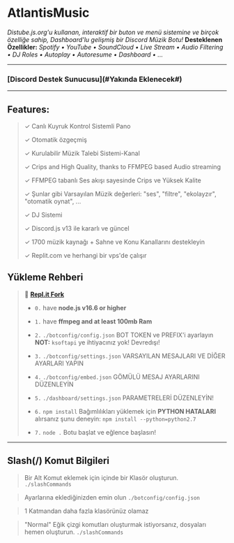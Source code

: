 # AtlantisMusic

*Distube.js.org'u kullanan, interaktif bir buton ve menü sistemine ve birçok özelliğe sahip, Dashboard'lu gelişmiş bir Discord Müzik Botu!*
**Desteklenen Özellikler:** *Spotify • YouTube • SoundCloud • Live Stream • Audio Filtering • DJ Roles • Autoplay • Autoresume • Dashboard • ...*

***

### [**Discord Destek Sunucusu**](#Yakında Eklenecek#)

***

## Features:
> ✓ Canlı Kuyruk Kontrol Sistemli Pano
> 
> ✓ Otomatik özgeçmiş
> 
> ✓ Kurulabilir Müzik Talebi Sistemi-Kanal
> 
> ✓ Crips and High Quality, thanks to FFMPEG based Audio streaming
> 
> ✓ FFMPEG tabanlı Ses akışı sayesinde Crips ve Yüksek Kalite
> 
> ✓ Şunlar gibi Varsayılan Müzik değerleri: "ses", "filtre", "ekolayzır", "otomatik oynat", ...
> 
> ✓ DJ Sistemi
> 
> ✓ Discord.js v13 ile kararlı ve güncel
> 
> ✓ 1700 müzik kaynağı + Sahne ve Konu Kanallarını destekleyin
> 
> ✓ Replit.com ve herhangi bir vps'de çalışır

## Yükleme Rehberi

> 🖖 [**Repl.it Fork**](https://replit.com/@OxyTomato/Musicium)
> 
> - ` 0. ` have **node.js v16.6 or higher**
> 
> - ` 1. ` have **ffmpeg and at least 100mb Ram**
> 
> - ` 2. ` `./botconfig/config.json` BOT TOKEN ve PREFIX'i ayarlayın **NOT:** `ksoftapi` ye ihtiyacınız yok! Devredışı!
> 
> - ` 3. ` `./botconfig/settings.json` VARSAYILAN MESAJLARI VE DİĞER AYARLARI YAPIN
> 
> - ` 4. ` `./botconfig/embed.json` GÖMÜLÜ MESAJ AYARLARINI DÜZENLEYİN
> 
> - ` 5. ` `./dashboard/settings.json` PARAMETRELERİ DÜZENLEYİN!
> 
> - ` 6. ` `npm install` Bağımlılıkları yüklemek için **PYTHON HATALARI** alırsanız şunu deneyin: `npm install --python=python2.7`
> 
> - ` 7. ` `node .` Botu başlat ve eğlence başlasın!

***

## Slash(/) Komut Bilgileri

> Bir Alt Komut eklemek için içinde bir Klasör oluşturun. `./slashCommands`

> Ayarlarına eklediğinizden emin olun `./botconfig/config.json`

> 1 Katmandan daha fazla klasörünüz olamaz

> "Normal" Eğik çizgi komutları oluşturmak istiyorsanız, dosyaları hemen oluşturun. `./slashCommands`

